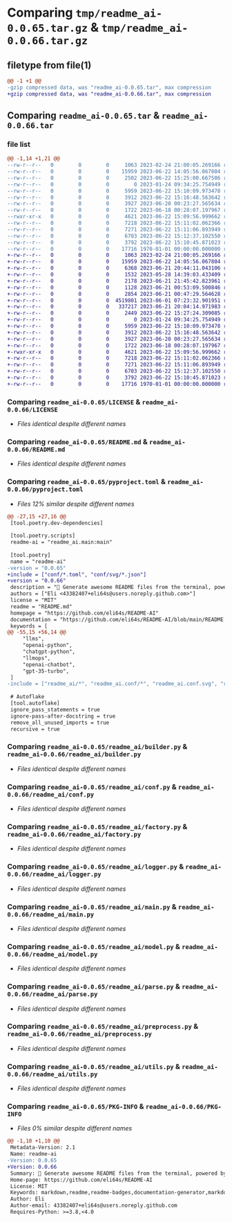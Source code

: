 # Comparing `tmp/readme_ai-0.0.65.tar.gz` & `tmp/readme_ai-0.0.66.tar.gz`

## filetype from file(1)

```diff
@@ -1 +1 @@
-gzip compressed data, was "readme_ai-0.0.65.tar", max compression
+gzip compressed data, was "readme_ai-0.0.66.tar", max compression
```

## Comparing `readme_ai-0.0.65.tar` & `readme_ai-0.0.66.tar`

### file list

```diff
@@ -1,14 +1,21 @@
--rw-r--r--   0        0        0     1063 2023-02-24 21:00:05.269166 readme_ai-0.0.65/LICENSE
--rw-r--r--   0        0        0    15959 2023-06-22 14:05:56.067804 readme_ai-0.0.65/README.md
--rw-r--r--   0        0        0     2502 2023-06-22 15:25:00.667586 readme_ai-0.0.65/pyproject.toml
--rw-r--r--   0        0        0        0 2023-01-24 09:34:25.754949 readme_ai-0.0.65/readme_ai/__init__.py
--rw-r--r--   0        0        0     5959 2023-06-22 15:10:09.973478 readme_ai-0.0.65/readme_ai/builder.py
--rw-r--r--   0        0        0     3912 2023-06-22 15:16:48.563642 readme_ai-0.0.65/readme_ai/conf.py
--rw-r--r--   0        0        0     3927 2023-06-20 00:23:27.565634 readme_ai-0.0.65/readme_ai/factory.py
--rw-r--r--   0        0        0     1722 2023-06-18 00:28:07.197967 readme_ai-0.0.65/readme_ai/logger.py
--rwxr-xr-x   0        0        0     4621 2023-06-22 15:09:56.999662 readme_ai-0.0.65/readme_ai/main.py
--rw-r--r--   0        0        0     7218 2023-06-22 15:11:02.062366 readme_ai-0.0.65/readme_ai/model.py
--rw-r--r--   0        0        0     7271 2023-06-22 15:11:06.893949 readme_ai-0.0.65/readme_ai/parse.py
--rw-r--r--   0        0        0     6703 2023-06-22 15:12:37.102550 readme_ai-0.0.65/readme_ai/preprocess.py
--rw-r--r--   0        0        0     3792 2023-06-22 15:10:45.871023 readme_ai-0.0.65/readme_ai/utils.py
--rw-r--r--   0        0        0    17716 1970-01-01 00:00:00.000000 readme_ai-0.0.65/PKG-INFO
+-rw-r--r--   0        0        0     1063 2023-02-24 21:00:05.269166 readme_ai-0.0.66/LICENSE
+-rw-r--r--   0        0        0    15959 2023-06-22 14:05:56.067804 readme_ai-0.0.66/README.md
+-rw-r--r--   0        0        0     6368 2023-06-21 20:44:11.043106 readme_ai-0.0.66/conf/conf.toml
+-rw-r--r--   0        0        0     1532 2023-05-28 14:39:03.433409 readme_ai-0.0.66/conf/dependency_files.toml
+-rw-r--r--   0        0        0     2178 2023-06-21 21:45:42.823961 readme_ai-0.0.66/conf/ignore_files.toml
+-rw-r--r--   0        0        0     1128 2023-06-21 00:53:09.500846 readme_ai-0.0.66/conf/language_names.toml
+-rw-r--r--   0        0        0     2854 2023-06-21 00:47:29.564628 readme_ai-0.0.66/conf/language_setup.toml
+-rw-r--r--   0        0        0  4519801 2023-06-01 07:23:32.901951 readme_ai-0.0.66/conf/svg/badges.json
+-rw-r--r--   0        0        0   337217 2023-06-21 20:04:14.971983 readme_ai-0.0.66/conf/svg/badges_compressed.json
+-rw-r--r--   0        0        0     2449 2023-06-22 15:27:24.309085 readme_ai-0.0.66/pyproject.toml
+-rw-r--r--   0        0        0        0 2023-01-24 09:34:25.754949 readme_ai-0.0.66/readme_ai/__init__.py
+-rw-r--r--   0        0        0     5959 2023-06-22 15:10:09.973478 readme_ai-0.0.66/readme_ai/builder.py
+-rw-r--r--   0        0        0     3912 2023-06-22 15:16:48.563642 readme_ai-0.0.66/readme_ai/conf.py
+-rw-r--r--   0        0        0     3927 2023-06-20 00:23:27.565634 readme_ai-0.0.66/readme_ai/factory.py
+-rw-r--r--   0        0        0     1722 2023-06-18 00:28:07.197967 readme_ai-0.0.66/readme_ai/logger.py
+-rwxr-xr-x   0        0        0     4621 2023-06-22 15:09:56.999662 readme_ai-0.0.66/readme_ai/main.py
+-rw-r--r--   0        0        0     7218 2023-06-22 15:11:02.062366 readme_ai-0.0.66/readme_ai/model.py
+-rw-r--r--   0        0        0     7271 2023-06-22 15:11:06.893949 readme_ai-0.0.66/readme_ai/parse.py
+-rw-r--r--   0        0        0     6703 2023-06-22 15:12:37.102550 readme_ai-0.0.66/readme_ai/preprocess.py
+-rw-r--r--   0        0        0     3792 2023-06-22 15:10:45.871023 readme_ai-0.0.66/readme_ai/utils.py
+-rw-r--r--   0        0        0    17716 1970-01-01 00:00:00.000000 readme_ai-0.0.66/PKG-INFO
```

### Comparing `readme_ai-0.0.65/LICENSE` & `readme_ai-0.0.66/LICENSE`

 * *Files identical despite different names*

### Comparing `readme_ai-0.0.65/README.md` & `readme_ai-0.0.66/README.md`

 * *Files identical despite different names*

### Comparing `readme_ai-0.0.65/pyproject.toml` & `readme_ai-0.0.66/pyproject.toml`

 * *Files 12% similar despite different names*

```diff
@@ -27,15 +27,16 @@
 [tool.poetry.dev-dependencies]
 
 [tool.poetry.scripts]
 readme-ai = "readme_ai.main:main"
 
 [tool.poetry]
 name = "readme-ai"
-version = "0.0.65"
+include = ["conf/*.toml", "conf/svg/*.json"]
+version = "0.0.66"
 description = "🚀 Generate awesome README files from the terminal, powered by OpenAI's GPT language model APIs 💫"
 authors = ["Eli <43382407+eli64s@users.noreply.github.com>"]
 license = "MIT"
 readme = "README.md"
 homepage = "https://github.com/eli64s/README-AI"
 documentation = "https://github.com/eli64s/README-AI/blob/main/README.md"
 keywords = [
@@ -55,15 +56,14 @@
     "llms",
     "openai-python",
     "chatgpt-python",
     "llmops",
     "openai-chatbot",
     "gpt-35-turbo",
 ]
-include = ["readme_ai/*", "readme_ai.conf/*", "readme_ai.conf.svg", "readme_ai.conf.templates/*"]
 
 # Autoflake
 [tool.autoflake]
 ignore_pass_statements = true
 ignore-pass-after-docstring = true
 remove_all_unused_imports = true
 recursive = true
```

### Comparing `readme_ai-0.0.65/readme_ai/builder.py` & `readme_ai-0.0.66/readme_ai/builder.py`

 * *Files identical despite different names*

### Comparing `readme_ai-0.0.65/readme_ai/conf.py` & `readme_ai-0.0.66/readme_ai/conf.py`

 * *Files identical despite different names*

### Comparing `readme_ai-0.0.65/readme_ai/factory.py` & `readme_ai-0.0.66/readme_ai/factory.py`

 * *Files identical despite different names*

### Comparing `readme_ai-0.0.65/readme_ai/logger.py` & `readme_ai-0.0.66/readme_ai/logger.py`

 * *Files identical despite different names*

### Comparing `readme_ai-0.0.65/readme_ai/main.py` & `readme_ai-0.0.66/readme_ai/main.py`

 * *Files identical despite different names*

### Comparing `readme_ai-0.0.65/readme_ai/model.py` & `readme_ai-0.0.66/readme_ai/model.py`

 * *Files identical despite different names*

### Comparing `readme_ai-0.0.65/readme_ai/parse.py` & `readme_ai-0.0.66/readme_ai/parse.py`

 * *Files identical despite different names*

### Comparing `readme_ai-0.0.65/readme_ai/preprocess.py` & `readme_ai-0.0.66/readme_ai/preprocess.py`

 * *Files identical despite different names*

### Comparing `readme_ai-0.0.65/readme_ai/utils.py` & `readme_ai-0.0.66/readme_ai/utils.py`

 * *Files identical despite different names*

### Comparing `readme_ai-0.0.65/PKG-INFO` & `readme_ai-0.0.66/PKG-INFO`

 * *Files 0% similar despite different names*

```diff
@@ -1,10 +1,10 @@
 Metadata-Version: 2.1
 Name: readme-ai
-Version: 0.0.65
+Version: 0.0.66
 Summary: 🚀 Generate awesome README files from the terminal, powered by OpenAI's GPT language model APIs 💫
 Home-page: https://github.com/eli64s/README-AI
 License: MIT
 Keywords: markdown,readme,readme-badges,documentation-generator,markdown-generator,automated-documentation,awesome-readme,readme-generator,python-ai,gpt-3,openai-api,shieldsio-badges,gpt-4,llms,openai-python,chatgpt-python,llmops,openai-chatbot,gpt-35-turbo
 Author: Eli
 Author-email: 43382407+eli64s@users.noreply.github.com
 Requires-Python: >=3.8,<4.0
```

